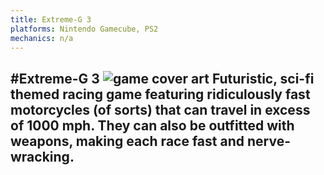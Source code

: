 ```yaml
---
title: Extreme-G 3
platforms: Nintendo Gamecube, PS2
mechanics: n/a
---
```

#Extreme-G 3
![game cover art](//images.igdb.com/igdb/image/upload/t_thumb/ma90ozuusygqkrceeuqm.jpg "Logo Title Text 1")
Futuristic, sci-fi themed racing game featuring ridiculously fast motorcycles (of sorts) that can travel in excess of 1000 mph. They can also be outfitted with weapons, making each race fast and nerve-wracking.
-
